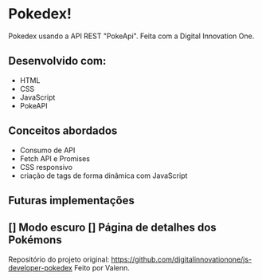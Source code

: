 # Pokedex!
Pokedex usando a API REST "PokeApi". Feita com a Digital Innovation One.
## Desenvolvido com:
- HTML
- CSS
- JavaScript
- PokeAPI

## Conceitos abordados
- Consumo de API
- Fetch API e Promises
- CSS responsivo
- criação de tags de forma dinâmica com JavaScript

## Futuras implementações
[] Modo escuro
[] Página de detalhes dos Pokémons
---
Repositório do projeto original: https://github.com/digitalinnovationone/js-developer-pokedex
Feito por Valenn.
